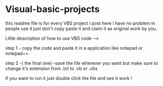 # Visual-basic-projects
this readme file is for every VBS project i post here
i have no problem in people use it just don't copy paste it and claim it as original work by you.

Little description of how to use VBS code -->

step 1 - copy the code and paste it in a application like notepad or notepad++

step 2 -( the final one) -save the file wherever you want but make sure to change it's extension from .txt to .vb or .vbs

if you want to run it just double click the file and see it work !
